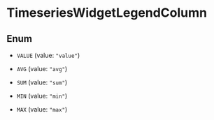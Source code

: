 # TimeseriesWidgetLegendColumn

## Enum

- `VALUE` (value: `"value"`)

- `AVG` (value: `"avg"`)

- `SUM` (value: `"sum"`)

- `MIN` (value: `"min"`)

- `MAX` (value: `"max"`)
